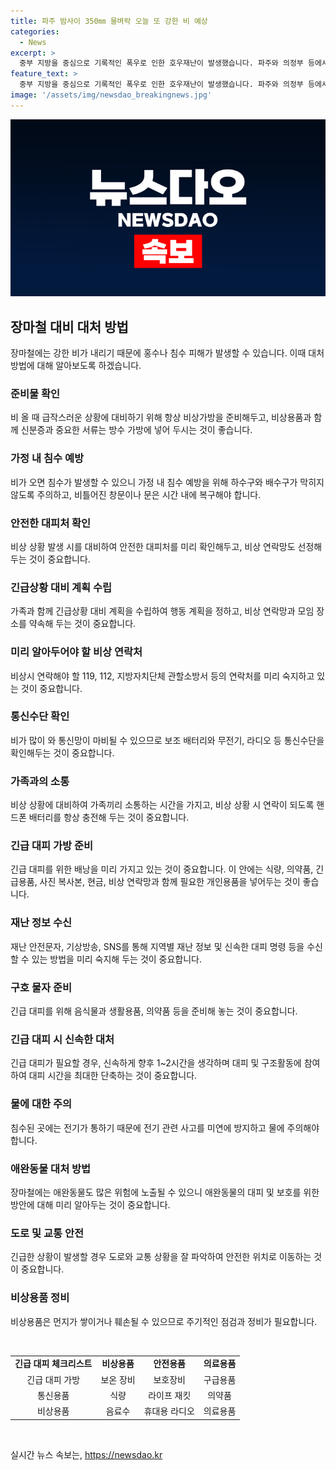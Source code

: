 ```yaml
---
title: 파주 밤사이 350㎜ 물벼락 오늘 또 강한 비 예상
categories:
  - News
excerpt: >
  중부 지방을 중심으로 기록적인 폭우로 인한 호우재난이 발생했습니다. 파주와 의정부 등에서 시간당 100mm 이상의 비가 내린 가운데, 수도권과 충청 북부에 오늘밤 강한 비가 예상됩니다. 장맛비로 인해 호우경보와 긴급재난문자가 발송되었으며, 내일까지 강한 장맛비가 이어질 것으로 예상됩니다. 비 피해를 최소화하기 위해 각별한 주의가 요구됩니다. (제보 및 문의: 카톡/라인 jebo23) #장마 #집중호우
feature_text: >
  중부 지방을 중심으로 기록적인 폭우로 인한 호우재난이 발생했습니다. 파주와 의정부 등에서 시간당 100mm 이상의 비가 내린 가운데, 수도권과 충청 북부에 오늘밤 강한 비가 예상됩니다. 장맛비로 인해 호우경보와 긴급재난문자가 발송되었으며, 내일까지 강한 장맛비가 이어질 것으로 예상됩니다. 비 피해를 최소화하기 위해 각별한 주의가 요구됩니다. (제보 및 문의: 카톡/라인 jebo23) #장마 #집중호우
image: '/assets/img/newsdao_breakingnews.jpg'
---
```


<p><img src="/assets/img/newsdao_breakingnews.jpg" alt="implanttips 속보" /></p>

<h2 data-ke-size="size26">장마철 대비 대처 방법</h2>

<p data-ke-size="size16">장마철에는 강한 비가 내리기 때문에 홍수나 침수 피해가 발생할 수 있습니다. 이때 대처 방법에 대해 알아보도록 하겠습니다.</p>

<h3 data-ke-size="size24">준비물 확인</h3>

<p data-ke-size="size16">비 올 때 급작스러운 상황에 대비하기 위해 항상 비상가방을 준비해두고, 비상용품과 함께 신분증과 중요한 서류는 방수 가방에 넣어 두시는 것이 좋습니다.</p>

<h3 data-ke-size="size24">가정 내 침수 예방</h3>

<p data-ke-size="size16">비가 오면 침수가 발생할 수 있으니 가정 내 침수 예방을 위해 하수구와 배수구가 막히지 않도록 주의하고, 비틀어진 창문이나 문은 시간 내에 복구해야 합니다.</p>

<h3 data-ke-size="size24">안전한 대피처 확인</h3>

<p data-ke-size="size16">비상 상황 발생 시를 대비하여 안전한 대피처를 미리 확인해두고, 비상 연락망도 선정해 두는 것이 중요합니다.</p>

<h3 data-ke-size="size24">긴급상황 대비 계획 수립</h3>

<p data-ke-size="size16">가족과 함께 긴급상황 대비 계획을 수립하여 행동 계획을 정하고, 비상 연락망과 모임 장소를 약속해 두는 것이 중요합니다.</p>

<h3 data-ke-size="size24">미리 알아두어야 할 비상 연락처</h3>

<p data-ke-size="size16">비상시 연락해야 할 119, 112, 지방자치단체 관할소방서 등의 연락처를 미리 숙지하고 있는 것이 중요합니다.</p>

<h3 data-ke-size="size24">통신수단 확인</h3>

<p data-ke-size="size16">비가 많이 와 통신망이 마비될 수 있으므로 보조 배터리와 무전기, 라디오 등 통신수단을 확인해두는 것이 중요합니다.</p>

<h3 data-ke-size="size24">가족과의 소통</h3>

<p data-ke-size="size16">비상 상황에 대비하여 가족끼리 소통하는 시간을 가지고, 비상 상황 시 연락이 되도록 핸드폰 배터리를 항상 충전해 두는 것이 중요합니다.</p>

<h3 data-ke-size="size24">긴급 대피 가방 준비</h3>

<p data-ke-size="size16">긴급 대피를 위한 배낭을 미리 가지고 있는 것이 중요합니다. 이 안에는 식량, 의약품, 긴급용품, 사진 복사본, 현금, 비상 연락망과 함께 필요한 개인용품을 넣어두는 것이 좋습니다.</p>

<h3 data-ke-size="size24">재난 정보 수신</h3>

<p data-ke-size="size16">재난 안전문자, 기상방송, SNS를 통해 지역별 재난 정보 및 신속한 대피 명령 등을 수신할 수 있는 방법을 미리 숙지해 두는 것이 중요합니다.</p>

<h3 data-ke-size="size24">구호 물자 준비</h3>

<p data-ke-size="size16">긴급 대피를 위해 음식물과 생활용품, 의약품 등을 준비해 놓는 것이 중요합니다.</p>

<h3 data-ke-size="size24">긴급 대피 시 신속한 대처</h3>

<p data-ke-size="size16">긴급 대피가 필요할 경우, 신속하게 향후 1~2시간을 생각하며 대피 및 구조활동에 참여하여 대피 시간을 최대한 단축하는 것이 중요합니다.</p>

<h3 data-ke-size="size24">물에 대한 주의</h3>

<p data-ke-size="size16">침수된 곳에는 전기가 통하기 때문에 전기 관련 사고를 미연에 방지하고 물에 주의해야 합니다.</p>

<h3 data-ke-size="size24">애완동물 대처 방법</h3>

<p data-ke-size="size16">장마철에는 애완동물도 많은 위험에 노출될 수 있으니 애완동물의 대피 및 보호를 위한 방안에 대해 미리 알아두는 것이 중요합니다.</p>

<h3 data-ke-size="size24">도로 및 교통 안전</h3>

<p data-ke-size="size16">긴급한 상황이 발생할 경우 도로와 교통 상황을 잘 파악하여 안전한 위치로 이동하는 것이 중요합니다.</p>

<h3 data-ke-size="size24">비상용품 정비</h3>

<p data-ke-size="size16">비상용품은 먼지가 쌓이거나 훼손될 수 있으므로 주기적인 점검과 정비가 필요합니다.</p>

<p data-ke-size="size16">&nbsp;</p>

<table>
  <tbody>
    <tr>
      <td style="text-align: center; height: 17px;"><b>긴급 대피 체크리스트</b></td>
      <td style="text-align: center; height: 17px;"><b>비상용품</b></td>
      <td style="text-align: center; height: 17px;"><b>안전용품</b></td>
      <td style="text-align: center; height: 17px;"><b>의료용품</b></td>
    </tr>
    <tr>
      <td style="text-align: center;">긴급 대피 가방</td>
      <td style="text-align: center;">보온 장비</td>
      <td style="text-align: center;">보호장비</td>
      <td style="text-align: center;">구급용품</td>
    </tr>
    <tr>
      <td style="text-align: center;">통신용품</td>
      <td style="text-align: center;">식량</td>
      <td style="text-align: center;">라이프 재킷</td>
      <td style="text-align: center;">의약품</td>
    </tr>
    <tr>
      <td style="text-align: center;">비상용품</td>
      <td style="text-align: center;">음료수</td>
      <td style="text-align: center;">휴대용 라디오</td>
      <td style="text-align: center;">의료용품</td>
    </tr>
  </tbody>
</table>

<p data-ke-size="size16">&nbsp;</p>
실시간 뉴스 속보는, <a href="https://newsdao.kr" rel="dofollow">https://newsdao.kr</a>


